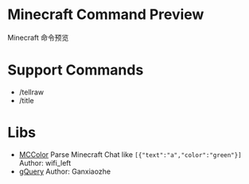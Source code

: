 # Minecraft Command Preview
Minecraft 命令预览

# Support Commands
 - /tellraw
 - /title
 
# Libs
 - [MCColor](lib/js/mccolor.js)
   Parse Minecraft Chat like `[{"text":"a","color":"green"}]`
   Author: wifi_left
 - [gQuery](https://gquery.cn/)
   Author: Ganxiaozhe